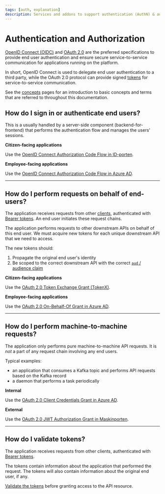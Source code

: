 ```yaml
---
tags: [auth, explanation]
description: Services and addons to support authentication (AuthN) & authorization (AuthZ)
---
```


# Authentication and Authorization

[OpenID Connect (OIDC)](../../auth/explanations/README.md#openid-connect) and [OAuth 2.0](../../auth/explanations/README.md#oauth-20) are the preferred specifications to provide end user authentication and ensure secure service-to-service communication for applications running on the platform.

In short, OpenID Connect is used to delegate end user authentication to a third party, while the OAuth 2.0 protocol can provide signed [tokens](../../auth/explanations/README.md#tokens) for service-to-service communication.

See the [concepts](../../auth/explanations/README.md) pages for an introduction to basic concepts and terms that are referred to throughout this documentation.

## How do I sign in or authenticate end users?

This is a usually handled by a server-side component (backend-for-frontend) that performs the authentication flow and manages the users' sessions.

**Citizen-facing applications**

Use the [OpenID Connect Authorization Code Flow in ID-porten](idporten.md).

**Employee-facing applications**

Use the [OpenID Connect Authorization Code Flow in Azure AD](azure-ad/usage.md#openid-connect-authorization-code-flow).

---

## How do I perform requests on behalf of end-users?

The application receives requests from other [clients](../../auth/explanations/README.md#client), authenticated with [Bearer tokens](../../auth/explanations/README.md#bearer-token).
An end user initiates these request chains.

The application performs requests to other downstream APIs on behalf of this end user.
We must acquire new tokens for each unique downstream API that we need to access.

The new tokens should:

1. Propagate the original end user's identity
2. Be scoped to the correct downstream API with the correct [`aud` / audience claim](../../auth/explanations/README.md#claims-validation)

**Citizen-facing applications**

Use the [OAuth 2.0 Token Exchange Grant (TokenX)](tokenx.md).
 
**Employee-facing applications**

Use the [OAuth 2.0 On-Behalf-Of Grant in Azure AD](azure-ad/usage.md#oauth-20-on-behalf-of-grant).

---

## How do I perform machine-to-machine requests?

The application only performs pure machine-to-machine API requests. 
It is _not_ a part of any request chain involving any end users.

Typical examples:

- an application that consumes a Kafka topic and performs API requests based on the Kafka record
- a daemon that performs a task periodically

**Internal**

Use the [OAuth 2.0 Client Credentials Grant in Azure AD](azure-ad/usage.md#oauth-20-client-credentials-grant).

**External**

Use the [OAuth 2.0 JWT Authorization Grant in Maskinporten](../../auth/maskinporten/README.md).

---

## How do I validate tokens?

The application receives requests from other clients, authenticated with [Bearer tokens](../../auth/explanations/README.md#bearer-token).

The tokens contain information about the application that performed the request. The tokens will also contain 
information about the original end user, if any.

[Validate the tokens](../../auth/explanations/README.md#token-validation) before granting access to the API resource.
